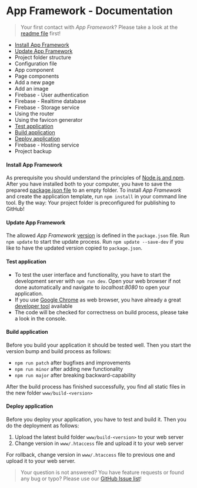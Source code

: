 # App Framework - Documentation

> Your first contact with *App Framework*? Please take a look at the [readme file](README.md) first!

- [Install App Framework](#install-app-framework)
- [Update App Framework](#update-app-framework)
- Project folder structure
- Configuration file
- App component
- Page components
- Add a new page
- Add an image
- Firebase - User authentication
- Firebase - Realtime database
- Firebase - Storage service
- Using the router
- Using the favicon generator
- [Test application](#test-application)
- [Build application](#build-application)
- [Deploy application](#deploy-application)
- Firebase - Hosting service
- Project backup

#### Install App Framework

As prerequisite you should understand the principles of [Node.js and npm](https://docs.npmjs.com/getting-started/what-is-npm). After you have installed both to your computer, you have to save the prepared [package.json file](https://raw.githubusercontent.com/scriptPilot/app-framework/master/demo-app/package.json) to an empty folder. To install *App Framework* and create the application template, run `npm install` in your command line tool. By the way: Your project folder is preconfigured for publishing to GitHub!

#### Update App Framework

The allowed *App Framework* [version](https://docs.npmjs.com/misc/semver) is defined in the `package.json` file. Run `npm update` to start the update process. Run `npm update --save-dev` if you like to have the updated version copied to `package.json`.

#### Test application

- To test the user interface and functionality, you have to start the development server with `npm run dev`. Open your web browser if not done automatically and navigate to *localhost:8080* to open your application.
- If you use [Google Chrome](https://www.google.de/chrome/) as web browser, you have already a great [developer tool](https://developers.google.com/web/tools/chrome-devtools/) available
- The code will be checked for correctness on build process, please take a look in the console.

#### Build application

Before you build your application it should be tested well. Then you start the version bump and build process as follows:

- `npm run patch` after bugfixes and improvements
- `npm run minor` after adding new functionality
- `npm run major` after breaking backward-capability

After the build process has finished successfully, you find all static files in the new folder `www/build-<version>`

#### Deploy application

Before you deploy your application, you have to test and build it. Then you do the deployment as follows:

1. Upload the latest build folder `www/build-<version>` to your web server
2. Change version in `www/.htaccess` file and upload it to your web server

For rollback, change version in `www/.htaccess` file to previous one and upload it to your web server.

> Your question is not answered? You have feature requests or found any bug or typo? Please use our [GitHub Issue list](https://github.com/scriptPilot/app-framework/issues)!
